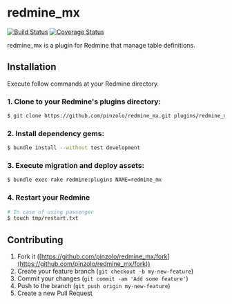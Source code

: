 # redmine_mx
[![Build Status](https://secure.travis-ci.org/pinzolo/redmine_mx.png)](http://travis-ci.org/pinzolo/redmine_mx)
[![Coverage Status](https://coveralls.io/repos/pinzolo/redmine_mx/badge.png)](https://coveralls.io/r/pinzolo/redmine_mx)

redmine_mx is a plugin for Redmine that manage table definitions.

## Installation

Execute follow commands at your Redmine directory.

### 1. Clone to your Redmine's plugins directory:

```sh
$ git clone https://github.com/pinzolo/redmine_mx.git plugins/redmine_mx
```

### 2. Install dependency gems:

```sh
$ bundle install --without test development
```

### 3. Execute migration and deploy assets:

```sh
$ bundle exec rake redmine:plugins NAME=redmine_mx
```

### 4. Restart your Redmine

```sh
# In case of using passenger
$ touch tmp/restart.txt
```

## Contributing

1. Fork it ([https://github.com/pinzolo/redmine_mx/fork](https://github.com/pinzolo/redmine_mx/fork))
2. Create your feature branch (`git checkout -b my-new-feature`)
3. Commit your changes (`git commit -am 'Add some feature'`)
4. Push to the branch (`git push origin my-new-feature`)
5. Create a new Pull Request
